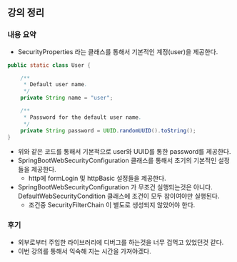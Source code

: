 ## 강의 정리
### 내용 요약
- SecurityProperties 라는 클래스를 통해서 기본적인 계정(user)을 제공한다.
```java
public static class User {

    /**
     * Default user name.
     */
    private String name = "user";

    /**
     * Password for the default user name.
     */
    private String password = UUID.randomUUID().toString();
}
```
- 위와 같은 코드를 통해서 기본적으로 user와 UUID를 통한 password를 제공한다.
- SpringBootWebSecurityConfiguration 클래스를 통해서 초기의 기본적인 설정들을 제공한다.
  - http에 formLogin 및 httpBasic 설정들을 제공한다.
- SpringBootWebSecurityConfiguration 가 무조건 실행되는것은 아니다. DefaultWebSecurityCondition 클래스에 조건이 모두 참이여야만 실행된다.
  - 조건중 SecurityFilterChain 이 별도로 생성되지 않았어야 한다. 

### 후기
- 외부로부터 주입한 라이브러리에 디버그를 하는것을 너무 겁먹고 있었던것 같다.
- 이번 강의를 통해서 익숙해 지는 시간을 가져야겠다.
